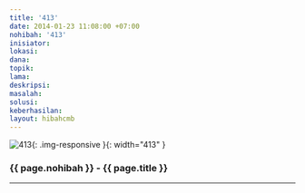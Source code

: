 ```yaml
---
title: '413'
date: 2014-01-23 11:08:00 +07:00
nohibah: '413'
inisiator: 
lokasi: 
dana: 
topik: 
lama: 
deskripsi: 
masalah: 
solusi: 
keberhasilan: 
layout: hibahcmb
---
```


![413](/static/img/hibahcmb/413.png){: .img-responsive }{: width="413" }

### {{ page.nohibah }} - {{ page.title }}

---
